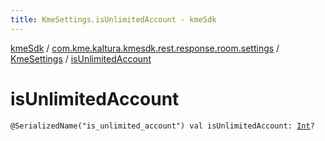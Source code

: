 ```yaml
---
title: KmeSettings.isUnlimitedAccount - kmeSdk
---
```


[kmeSdk](../../index.html) / [com.kme.kaltura.kmesdk.rest.response.room.settings](../index.html) / [KmeSettings](index.html) / [isUnlimitedAccount](./is-unlimited-account.html)

# isUnlimitedAccount

`@SerializedName("is_unlimited_account") val isUnlimitedAccount: `[`Int`](https://kotlinlang.org/api/latest/jvm/stdlib/kotlin/-int/index.html)`?`